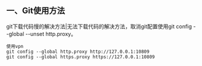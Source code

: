 ## 一、Git使用方法
git下载代码慢的解决方法|无法下载代码的解决方法，取消git配置使用git config --global --unset http.proxy。

```
使用vpn
git config --global http.proxy http://127.0.0.1:10809
git config --global https.proxy https://127.0.0.1:10809
```
